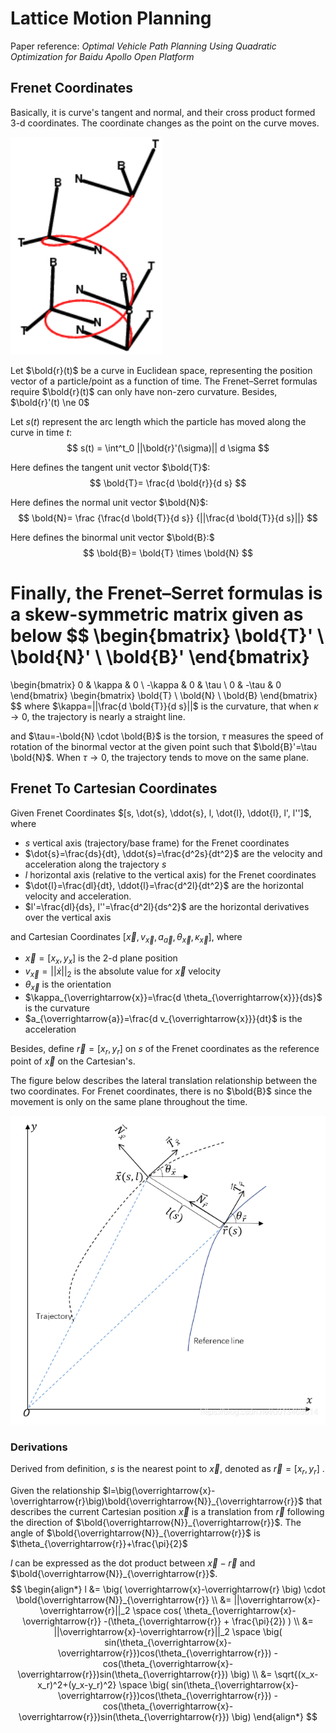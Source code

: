 # Lattice Motion Planning

Paper reference:
*Optimal Vehicle Path Planning Using Quadratic Optimization for Baidu Apollo Open Platform*

## Frenet Coordinates

Basically, it is curve's tangent and normal, and their cross product formed 3-d coordinates. The coordinate changes as the point on the curve moves.

![frenet_mov_along_helix](imgs/frenet_mov_along_helix.png "frenet_mov_along_helix")

Let $\bold{r}(t)$ be a curve in Euclidean space, representing the position vector of a particle/point as a function of time. The Frenet–Serret formulas require $\bold{r}(t)$ can only have non-zero curvature. Besides, $\bold{r}'(t) \ne 0$

Let $s(t)$ represent the arc length which the particle has moved along the curve in time $t$:
$$
s(t) = 
\int^t_0 ||\bold{r}'(\sigma)|| d \sigma 
$$ 

Here defines the tangent unit vector $\bold{T}$:
$$
\bold{T}= \frac{d \bold{r}}{d s}
$$

Here defines the normal unit vector $\bold{N}$:
$$
\bold{N}= \frac
{\frac{d \bold{T}}{d s}}
{||\frac{d \bold{T}}{d s}||}
$$

Here defines the binormal unit vector $\bold{B}:$
$$
\bold{B}= \bold{T} \times \bold{N}
$$

Finally, the Frenet–Serret formulas is a skew-symmetric matrix given as below
$$
\begin{bmatrix}
    \bold{T}' \\
    \bold{N}' \\
    \bold{B}'
\end{bmatrix}
=
\begin{bmatrix}
    0 & \kappa & 0 \\
    -\kappa & 0 & \tau \\
    0 & -\tau & 0
\end{bmatrix}
\begin{bmatrix}
    \bold{T} \\
    \bold{N} \\
    \bold{B}
\end{bmatrix}
$$
where $\kappa=||\frac{d \bold{T}}{d s}||$ is the curvature, that when $\kappa \rightarrow 0$, the trajectory is nearly a straight line. 

and $\tau=-\bold{N} \cdot \bold{B}$ is the torsion, $\tau$ measures the speed of rotation of the binormal vector at the given point such that $\bold{B}'=\tau \bold{N}$. When $\tau \rightarrow 0$, the trajectory tends to move on the same plane.

## Frenet To Cartesian Coordinates

Given Frenet Coordinates $[s, \dot{s}, \ddot{s}, l, \dot{l}, \ddot{l}, l', l'']$,
where
* $s$ vertical axis (trajectory/base frame) for the Frenet coordinates
* $\dot{s}=\frac{ds}{dt}, \ddot{s}=\frac{d^2s}{dt^2}$ are the velocity and acceleration along the trajectory $s$
* $l$ horizontal axis (relative to the vertical axis) for the Frenet coordinates
* $\dot{l}=\frac{dl}{dt}, \ddot{l}=\frac{d^2l}{dt^2}$ are the horizontal velocity and acceleration.
* $l'=\frac{dl}{ds}, l''=\frac{d^2l}{ds^2}$ are the horizontal derivatives over the vertical axis

and Cartesian Coordinates $[\overrightarrow{x}, v_{\overrightarrow{x}}, a_{\overrightarrow{a}}, \theta_{\overrightarrow{x}}, \kappa_{\overrightarrow{x}}]$, where
* $\overrightarrow{x}=[x_x, y_x]$ is the 2-d plane position
* $v_{\overrightarrow{x}}=||\dot{x}||_2$ is the absolute value for ${\overrightarrow{x}}$ velocity
* $\theta_{\overrightarrow{x}}$ is the orientation
* $\kappa_{\overrightarrow{x}}=\frac{d \theta_{\overrightarrow{x}}}{ds}$ is the curvature
* $a_{\overrightarrow{a}}=\frac{d v_{\overrightarrow{x}}}{dt}$ is the acceleration

Besides, define $\overrightarrow{r}=[x_{r}, y_{r}]$ on $s$ of the Frenet coordinates as the reference point of $\overrightarrow{x}$ on the Cartesian's. 

The figure below describes the lateral translation relationship between the two coordinates. For Frenet coordinates, there is no $\bold{B}$ since the movement is only on the same plane throughout the time.

![frenet_coord](imgs/frenet_coord.png "frenet_coord")

### Derivations

Derived from definition, $s$ is the nearest point to $\overrightarrow{x}$, denoted as $\overrightarrow{r}=[x_r, y_r]$ .

Given the relationship $l=\big(\overrightarrow{x}-\overrightarrow{r}\big)\bold{\overrightarrow{N}}_{\overrightarrow{r}}$ that describes the current Cartesian position $\overrightarrow{x}$ is a translation from $\overrightarrow{r}$ following the direction of $\bold{\overrightarrow{N}}_{\overrightarrow{r}}$. The angle of $\bold{\overrightarrow{N}}_{\overrightarrow{r}}$ is $\theta_{\overrightarrow{r}}+\frac{\pi}{2}$ 

$l$ can be expressed as the dot product between $\overrightarrow{x}-\overrightarrow{r}$ and $\bold{\overrightarrow{N}}_{\overrightarrow{r}}$.
$$
\begin{align*}
l &=
\big(
    \overrightarrow{x}-\overrightarrow{r}
\big)
\cdot
\bold{\overrightarrow{N}}_{\overrightarrow{r}}
\\ &=
||\overrightarrow{x}-\overrightarrow{r}||_2
\space
cos(
    \theta_{\overrightarrow{x}-\overrightarrow{r}}
    -(\theta_{\overrightarrow{r}} + \frac{\pi}{2})
)
\\ &=
||\overrightarrow{x}-\overrightarrow{r}||_2
\space
\big(
    sin(\theta_{\overrightarrow{x}-\overrightarrow{r}})cos(\theta_{\overrightarrow{r}})
    -
    cos(\theta_{\overrightarrow{x}-\overrightarrow{r}})sin(\theta_{\overrightarrow{r}})
\big)
\\ &=
\sqrt{(x_x-x_r)^2+(y_x-y_r)^2}
\space
\big(
    sin(\theta_{\overrightarrow{x}-\overrightarrow{r}})cos(\theta_{\overrightarrow{r}})
    -
    cos(\theta_{\overrightarrow{x}-\overrightarrow{r}})sin(\theta_{\overrightarrow{r}})
\big)
\end{align*}
$$


